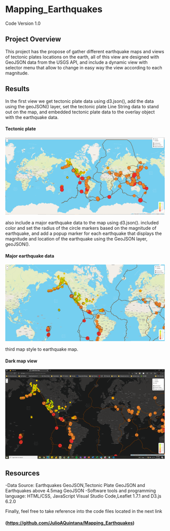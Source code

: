 # Mapping_Earthquakes
Code Version 1.0

## Project Overview
This project has the propose of gather different earthquake maps and views of tectonic plates locations on the earth, all of this view are designed with GeoJSON data from the USGS API, and include a dynamic view with selector menu that allow to change in easy way the view according to each magnitude.

## Results 
In the first view we get tectonic plate data using d3.json(), add the data using the geoJSON() layer, set the tectonic plate Line String data to stand out on the map, and embedded tectonic plate data to the overlay object with the earthquake data.

   #### Tectonic plate 
   ![](https://github.com/JulioAQuintana/Mapping_Earthquakes/blob/main/Resources/MajorEQ.png)

also include a major earthquake data to the map using d3.json(). included color and set the radius of the circle markers based on the magnitude of earthquake, and add a popup marker for each earthquake that displays the magnitude and location of the earthquake using the GeoJSON layer, geoJSON().

   #### Major earthquake data
   ![](https://github.com/JulioAQuintana/Mapping_Earthquakes/blob/main/Resources/TectonicPlates.png)

third map style to earthquake map.
   #### Dark map view
   ![](https://github.com/JulioAQuintana/Mapping_Earthquakes/blob/main/Resources/dark.png)

## Resources 
-Data Source: Earthquakes GeoJSON,Tectonic Plate GeoJSON and Earthquakes above 4.5mag GeoJSON
-Software tools and programming language: HTML/CSS, JavaScript Visual Studio Code,Leaflet 1.7.1 and D3.js 6.2.0

Finally, feel free to take reference into the code files located in the next link
   #### (https://github.com/JulioAQuintana/Mapping_Earthquakes)
